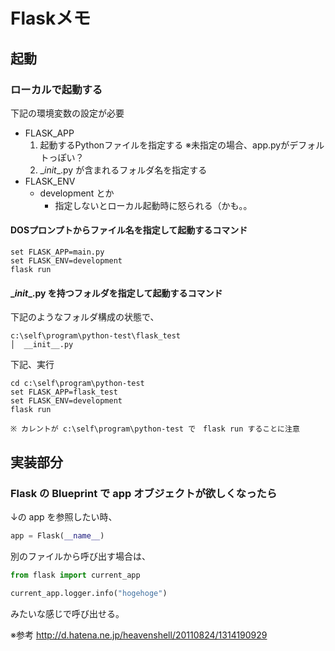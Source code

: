 # Flaskメモ

## 起動

### ローカルで起動する

下記の環境変数の設定が必要

* FLASK_APP
  1. 起動するPythonファイルを指定する
    ※未指定の場合、app.pyがデフォルトっぽい？
  2. \__init__.py が含まれるフォルダ名を指定する
* FLASK_ENV
  * development とか
    * 指定しないとローカル起動時に怒られる（かも。。

#### DOSプロンプトからファイル名を指定して起動するコマンド

```code
set FLASK_APP=main.py
set FLASK_ENV=development
flask run
```

#### \__init__.py を持つフォルダを指定して起動するコマンド

下記のようなフォルダ構成の状態で、

```code
c:\self\program\python-test\flask_test
│  __init__.py
```

下記、実行

```code
cd c:\self\program\python-test
set FLASK_APP=flask_test
set FLASK_ENV=development
flask run

※ カレントが c:\self\program\python-test で　flask run することに注意
```

## 実装部分

### Flask の Blueprint で app オブジェクトが欲しくなったら

↓の app を参照したい時、

```python
app = Flask(__name__)
```

別のファイルから呼び出す場合は、

```python
from flask import current_app

current_app.logger.info("hogehoge")
```

みたいな感じで呼び出せる。

※参考 http://d.hatena.ne.jp/heavenshell/20110824/1314190929
